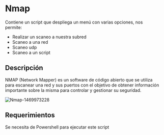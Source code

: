 # Nmap
Contiene un script que despliega un menú con varias opciones, nos permite:
- Realizar un scaneo a nuestra subred
- Scaneo a una red
- Scaneo udp
- Scaneo a un script
## Descripción
NMAP (Network Mapper) es un software de código abierto que se utiliza para escanear una red y sus puertos con el objetivo de obtener información importante sobre la misma para controlar y gestionar su seguridad. 

![Nmap-1469973228](https://user-images.githubusercontent.com/111472552/203877084-33e4111b-9194-475b-bdfa-b315715ea938.jpg)
## Requerimientos
Se necesita de Powershell para ejecutar este script
